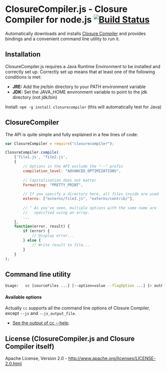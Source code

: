 ClosureCompiler.js - Closure Compiler for node.js [![Build Status](https://travis-ci.org/dcodeIO/ClosureCompiler.js.png?branch=master)](https://travis-ci.org/dcodeIO/ClosureCompiler.js)
=================================================

Automatically downloads and installs [Closure Compiler](https://developers.google.com/closure/compiler/) and provides
bindings and a convenient command line utility to run it.

Installation
------------

ClosureCompiler.js requires a Java Runtime Environment to be installed and correctly set up. Correctly set up means that
at least one of the following conditions is met:

* **JRE:** Add the jre/bin directory to your PATH environment variable
* **JDK:** Set the JAVA_HOME environment variable to point to the jdk directory (not jdk/bin)

Install: `npm -g install closurecompiler` (this will automatically test for Java)

ClosureCompiler
---------------
The API is quite simple and fully explained in a few lines of code:

```javascript
var ClosureCompiler = require("closurecompiler");

ClosureCompiler.compile(
    ['file1.js', 'file2.js',
    {
        // Options in the API exclude the "--" prefix
        compilation_level: "ADVANCED_OPTIMIZATIONS",
        
        // Capitalization does not matter 
        Formatting: "PRETTY_PRINT",
        
        // If you specify a directory here, all files inside are used
        externs: ["externs/file3.js", "externs/contrib/"],
        
        // ^ As you've seen, multiple options with the same name are
        //   specified using an array.
        ...
    },
    function(error, result) {
        if (error) {
            // Display error...
        } else {
            // Write result to file...
        }
    }
);
```

Command line utility
--------------------

```bash
Usage:   cc [sourceFiles ...] [--option=value --flagOption ...] [> outFile]
```

#### Available options ####

Actually `cc` supports all the command line options of Closure Compiler, except `--js` and `--js_output_file`.

* [See the output of cc --help](https://github.com/dcodeIO/ClosureCompiler.js/blob/master/OPTIONS.md).

License (ClosureCompiler.js and Closure Compiler itself)
--------------------------------------------------------
Apache License, Version 2.0 - http://www.apache.org/licenses/LICENSE-2.0.html
